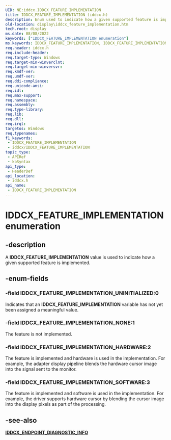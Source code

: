 ```yaml
---
UID: NE:iddcx.IDDCX_FEATURE_IMPLEMENTATION
title: IDDCX_FEATURE_IMPLEMENTATION (iddcx.h)
description: Enum used to indicate how a given supported feature is implemented.
old-location: display\iddcx_feature_implementation.htm
tech.root: display
ms.date: 08/08/2022
keywords: ["IDDCX_FEATURE_IMPLEMENTATION enumeration"]
ms.keywords: IDDCX_FEATURE_IMPLEMENTATION, IDDCX_FEATURE_IMPLEMENTATION enumeration [Display Devices], IDDCX_FEATURE_IMPLEMENTATION_HARDWARE, IDDCX_FEATURE_IMPLEMENTATION_NONE, IDDCX_FEATURE_IMPLEMENTATION_SOFTWARE, IDDCX_FEATURE_IMPLEMENTATION_UNINITIALIZED, display.iddcx_feature_implementation, iddcx/IDDCX_FEATURE_IMPLEMENTATION, iddcx/IDDCX_FEATURE_IMPLEMENTATION_HARDWARE, iddcx/IDDCX_FEATURE_IMPLEMENTATION_NONE, iddcx/IDDCX_FEATURE_IMPLEMENTATION_SOFTWARE, iddcx/IDDCX_FEATURE_IMPLEMENTATION_UNINITIALIZED
req.header: iddcx.h
req.include-header: 
req.target-type: Windows
req.target-min-winverclnt: 
req.target-min-winversvr: 
req.kmdf-ver: 
req.umdf-ver: 
req.ddi-compliance: 
req.unicode-ansi: 
req.idl: 
req.max-support: 
req.namespace: 
req.assembly: 
req.type-library: 
req.lib: 
req.dll: 
req.irql: 
targetos: Windows
req.typenames: 
f1_keywords:
 - IDDCX_FEATURE_IMPLEMENTATION
 - iddcx/IDDCX_FEATURE_IMPLEMENTATION
topic_type:
 - APIRef
 - kbSyntax
api_type:
 - HeaderDef
api_location:
 - iddcx.h
api_name:
 - IDDCX_FEATURE_IMPLEMENTATION
---
```


# IDDCX_FEATURE_IMPLEMENTATION enumeration

## -description

A **IDDCX_FEATURE_IMPLEMENTATION** value is used to indicate how a given supported feature is implemented.

## -enum-fields

### -field IDDCX_FEATURE_IMPLEMENTATION_UNINITIALIZED:0

Indicates that an **IDDCX_FEATURE_IMPLEMENTATION** variable has not yet been assigned a meaningful value.

### -field IDDCX_FEATURE_IMPLEMENTATION_NONE:1

The feature is not implemented.

### -field IDDCX_FEATURE_IMPLEMENTATION_HARDWARE:2

The feature is implemented and hardware is used in the implementation. For example, the adapter display pipeline blends the hardware cursor image into the signal sent to the monitor.

### -field IDDCX_FEATURE_IMPLEMENTATION_SOFTWARE:3

The feature is implemented and software is used in the implementation. For example, the driver supports hardware cursor by blending the cursor image into the display pixels as part of the processing.

## -see-also

[**IDDCX_ENDPOINT_DIAGNOSTIC_INFO**](ns-iddcx-iddcx_endpoint_diagnostic_info.md)

